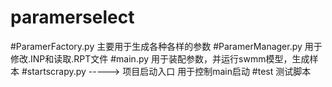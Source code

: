 # paramerselect
#ParamerFactory.py
主要用于生成各种各样的参数
#ParamerManager.py
用于修改.INP和读取.RPT文件
#main.py
用于装配参数，并运行swmm模型，生成样本
#startscrapy.py   ----->  项目启动入口
用于控制main启动
#test
测试脚本
